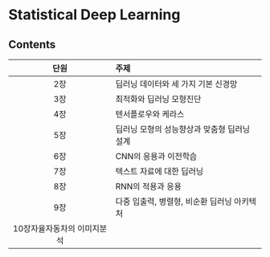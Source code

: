 # Statistical Deep Learning

## Contents
|단원|주제|
|:---:|:---|
|2장|딥러닝 데이터와 세 가지 기본 신경망|
|3장|최적화와 딥러닝 모형진단|
|4장|텐서플로우와 케라스|
|5장|딥러닝 모형의 성능향상과 맞춤형 딥러닝 설계|
|6장|CNN의 응용과 이전학습|
|7장|텍스트 자료에 대한 딥러닝|
|8장|RNN의 적용과 응용|
|9장|다중 입출력, 병렬형, 비순환 딥러닝 아키텍처|
|10장자율자동차의 이미지분석|
